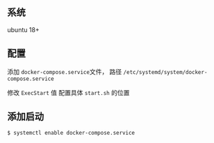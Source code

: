 ## 系统
ubuntu 18+

## 配置

添加 `docker-compose.service`文件， 路径 `/etc/systemd/system/docker-compose.service`  

修改 `ExecStart` 值 配置具体 `start.sh` 的位置

## 添加启动

```sh
$ systemctl enable docker-compose.service
```

